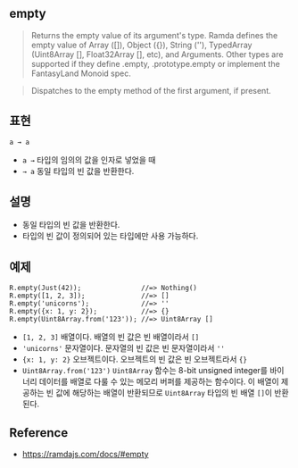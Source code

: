 ## empty
> Returns the empty value of its argument's type. Ramda defines the empty value of Array ([]), Object ({}), String (''), TypedArray (Uint8Array [], Float32Array [], etc), and Arguments. Other types are supported if they define <Type>.empty, <Type>.prototype.empty or implement the FantasyLand Monoid spec.

> Dispatches to the empty method of the first argument, if present.  

## 표현
```
a → a
```
- `a →` 타입의 임의의 값을 인자로 넣었을 때
- `→ a` 동일 타입의 빈 값을 반환한다.

## 설명
- 동일 타입의 빈 값을 반환한다.
- 타입의 빈 값이 정의되어 있는 타입에만 사용 가능하다.

## 예제
```
R.empty(Just(42));               //=> Nothing()
R.empty([1, 2, 3]);              //=> []
R.empty('unicorns');             //=> ''
R.empty({x: 1, y: 2});           //=> {}
R.empty(Uint8Array.from('123')); //=> Uint8Array []
```
- `[1, 2, 3]` 배열이다. 배열의 빈 값은 빈 배열이라서 `[]`
- `'unicorns'` 문자열이다. 문자열의 빈 값은 빈 문자열이라서 `''`
- `{x: 1, y: 2}` 오브젝트이다. 오브젝트의 빈 값은 빈 오브젝트라서 `{}`
- `Uint8Array.from('123')` `Uint8Array` 함수는 8-bit unsigned integer를 바이너리 데이터를 배열로 다룰 수 있는 메모리 버퍼를 제공하는 함수이다. 이 배열이 제공하는 빈 값에 해당하는 배열이 반환되므로 `Uint8Array` 타입의 빈 배열 `[]`이 반환된다.

## Reference
- https://ramdajs.com/docs/#empty
